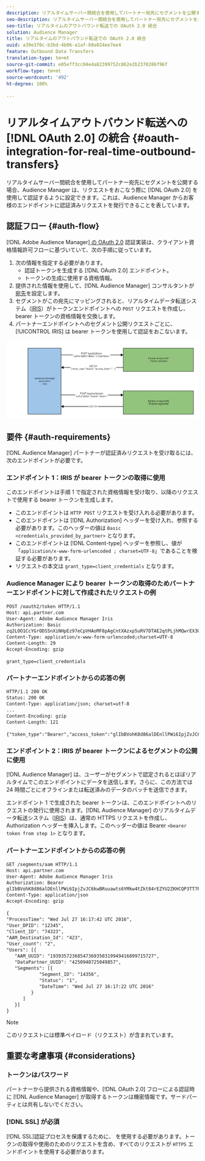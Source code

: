 ```yaml
---
description: リアルタイムサーバー間統合を使用してパートナー宛先にセグメントを公開する場合、Audience Manager は、リクエストをおこなう際に OAuth 2.0 を使用して認証するように設定できます。これは、Audience Manager からお客様のエンドポイントに認証済みリクエストを発行できることを表しています。
seo-description: リアルタイムサーバー間統合を使用してパートナー宛先にセグメントを公開する場合、Audience Manager は、リクエストをおこなう際に OAuth 2.0 を使用して認証するように設定できます。これは、Audience Manager からお客様のエンドポイントに認証済みリクエストを発行できることを表しています。
seo-title: リアルタイムのアウトバウンド転送での OAuth 2.0 統合
solution: Audience Manager
title: リアルタイムのアウトバウンド転送での OAuth 2.0 統合
uuid: a39e370c-b3bd-4b06-a1af-60a024ee7ee4
feature: Outbound Data Transfers
translation-type: tm+mt
source-git-commit: e05eff3cc04e4a82399752c862e2b2370286f96f
workflow-type: tm+mt
source-wordcount: '492'
ht-degree: 100%

---
```



# リアルタイムアウトバウンド転送への [!DNL OAuth 2.0] の統合 {#oauth-integration-for-real-time-outbound-transfers}

リアルタイムサーバー間統合を使用してパートナー宛先にセグメントを公開する場合、Audience Manager は、リクエストをおこなう際に [!DNL OAuth 2.0] を使用して認証するように設定できます。これは、Audience Manager からお客様のエンドポイントに認証済みリクエストを発行できることを表しています。

## 認証フロー {#auth-flow}

[!DNL Adobe Audience Manager][ の OAuth 2.0](https://tools.ietf.org/html/rfc6749#section-4.4) 認証実装は、クライアント資格情報許可フローに基づいていて、次の手順に従っています。

1. 次の情報を指定する必要があります。
   * 認証トークンを生成する [!DNL OAuth 2.0] エンドポイント。
   * トークンの生成に使用する資格情報。
1. 提供された情報を使用して、[!DNL Audience Manager] コンサルタントが [宛先](../../../features/destinations/destinations.md)を設定します。
1. セグメントがこの宛先にマッピングされると、リアルタイムデータ転送システム（[IRIS](../../../reference/system-components/components-data-action.md#iris)）がトークンエンドポイントへの `POST` リクエストを作成し、bearer トークンの資格情報を交換します。
1. パートナーエンドポイントへのセグメント公開リクエストごとに、[!UICONTROL IRIS] は bearer トークンを使用して認証をおこないます。

![](assets/oauth2-iris.png)

## 要件 {#auth-requirements}

[!DNL Audience Manager] パートナーが認証済みリクエストを受け取るには、次のエンドポイントが必要です。

### エンドポイント 1：IRIS が bearer トークンの取得に使用

このエンドポイントは手順 1 で指定された資格情報を受け取り、以降のリクエストで使用する bearer トークンを生成します。

* このエンドポイントは `HTTP POST` リクエストを受け入れる必要があります。
* このエンドポイントは [!DNL Authorization] ヘッダーを受け入れ、参照する必要があります。このヘッダーの値は `Basic <credentials_provided_by_partner>` となります。
* このエンドポイントは [!DNL Content-type] ヘッダーを参照し、値が「`application/x-www-form-urlencoded ; charset=UTF-8`」であることを検証する必要があります。
* リクエストの本文は `grant_type=client_credentials` となります。

### Audience Manager により bearer トークンの取得のためパートナーエンドポイントに対して作成されたリクエストの例

```
POST /oauth2/token HTTP/1.1
Host: api.partner.com
User-Agent: Adobe Audience Manager Iris
Authorization: Basic zq2LOO1CcYGrODS5nXiNHpEz97eCpVHAoMF8pAgCntXAzxp5uRV7DTAE2qtPLjhMQwrEX3O6MHV4S
Content-Type: application/x-www-form-urlencoded;charset=UTF-8
Content-Length: 29
Accept-Encoding: gzip
  
grant_type=client_credentials
```

### パートナーエンドポイントからの応答の例

```
HTTP/1.1 200 OK
Status: 200 OK
Content-Type: application/json; charset=utf-8
...
Content-Encoding: gzip
Content-Length: 121
  
{"token_type":"Bearer","access_token":"glIbBVohK8d86alDEnllPWi6IpjZvJC6kwBRuuawts6YMkw4tZkt84rEZYU2ZKHCQP3TT7PnzCQPI0yY"}
```

### エンドポイント 2：IRIS が bearer トークンによるセグメントの公開に使用

[!DNL Audience Manager] は、ユーザーがセグメントで認定されるとほぼリアルタイムでこのエンドポイントにデータを送信します。さらに、この方法では 24 時間ごとにオフラインまたは転送済みのデータのバッチを送信できます。

エンドポイント 1 で生成された bearer トークンは、このエンドポイントへのリクエストの発行に使用されます。[!DNL Audience Manager] のリアルタイムデータ転送システム（[IRIS](../../../reference/system-components/components-data-action.md#iris)）は、通常の HTTPS リクエストを作成し、Authorization ヘッダーを挿入します。このヘッダーの値は Bearer `<bearer token from step 1>` となります。

### パートナーエンドポイントからの応答の例

```
GET /segments/aam HTTP/1.1
Host: api.partner.com
User-Agent: Adobe Audience Manager Iris
Authorization: Bearer glIbBVohK8d86alDEnllPWi6IpjZvJC6kwBRuuawts6YMkw4tZkt84rEZYU2ZKHCQP3TT7PnzCQPI0yY
Content-Type: application/json
Accept-Encoding: gzip
   
{
"ProcessTime": "Wed Jul 27 16:17:42 UTC 2016",
"User_DPID": "12345",
"Client_ID": "74323",
"AAM_Destination_Id": "423",
"User_count": "2",
"Users": [{
   "AAM_UUID": "19393572368547369350319949416899715727",
   "DataPartner_UUID": "4250948725049857",
   "Segments": [{
            "Segment_ID": "14356",
            "Status": "1",
            "DateTime": "Wed Jul 27 16:17:22 UTC 2016"
         }
      ]
   }]
}
```

>[!NOTE]
>
>このリクエストには標準ペイロード（リクエスト）が含まれています。

## 重要な考慮事項 {#considerations}

### トークンはパスワード

パートナーから提供される資格情報や、[!DNL OAuth 2.0] フローによる認証時に [!DNL Audience Manager] が取得するトークンは機密情報です。サードパーティとは共有しないでください。

### [!DNL SSL] が必須

[!DNL SSL]認証プロセスを保護するために、 を使用する必要があります。トークンの取得や使用のためのリクエストを含め、すべてのリクエストが `HTTPS` エンドポイントを使用する必要があります。